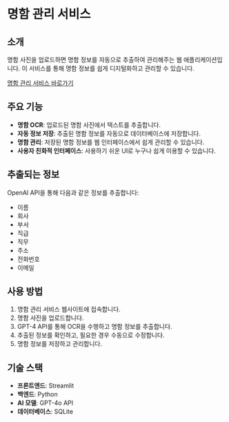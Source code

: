 # 명함 관리 서비스

## 소개
명함 사진을 업로드하면 명함 정보를 자동으로 추출하여 관리해주는 웹 애플리케이션입니다. 이 서비스를 통해 명함 정보를 쉽게 디지털화하고 관리할 수 있습니다.

[명함 관리 서비스 바로가기](https://llm-project2-business-card-recognition-service.streamlit.app/)

## 주요 기능
- **명함 OCR**: 업로드된 명함 사진에서 텍스트를 추출합니다.
- **자동 정보 저장**: 추출된 명함 정보를 자동으로 데이터베이스에 저장합니다.
- **명함 관리**: 저장된 명함 정보를 웹 인터페이스에서 쉽게 관리할 수 있습니다.
- **사용자 친화적 인터페이스**: 사용하기 쉬운 UI로 누구나 쉽게 이용할 수 있습니다.

## 추출되는 정보
OpenAI API을 통해 다음과 같은 정보를 추출합니다:
- 이름
- 회사
- 부서
- 직급
- 직무
- 주소
- 전화번호
- 이메일

## 사용 방법
1. 명함 관리 서비스 웹사이트에 접속합니다.
2. 명함 사진을 업로드합니다.
3. GPT-4 API를 통해 OCR을 수행하고 명함 정보를 추출합니다.
4. 추출된 정보를 확인하고, 필요한 경우 수동으로 수정합니다.
5. 명함 정보를 저장하고 관리합니다.

## 기술 스택
- **프론트엔드**: Streamlit
- **백엔드**: Python
- **AI 모델**: GPT-4o API
- **데이터베이스**: SQLite 
